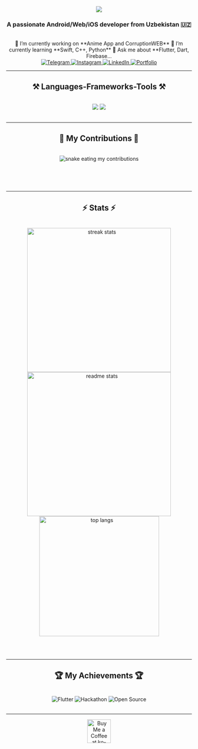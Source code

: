 <!--
**fudzoFlutter/fudzoFlutter** is a ✨ _special_ ✨ repository because its `README.md` (this file) appears on your GitHub profile.

Here are some ideas to get you started:
- 🔭 I’m currently working on ...
- 🌱 I’m currently learning ...
- 👯 I’m looking to collaborate on ...
- 🤔 I’m looking for help with ...
- 💬 Ask me about ...
- 📫 How to reach me: ...
- 😄 Pronouns: ...
- ⚡ Fun fact: ...
-->

<h1 align="center">
    <img src="https://readme-typing-svg.herokuapp.com/?font=Righteous&size=35&center=true&vCenter=true&width=500&height=70&duration=4000&lines=Hi+There!+👋;+I'm+Fudzo+Flutter!;" />
</h1>

<h3 align="center">A passionate Android/Web/iOS developer from Uzbekistan 🇺🇿</h3>

<br/>

<div align="center">
 🔭 I’m currently working on **Anime App and CorruptionWEB**  
 🌱 I’m currently learning **Swift, C++, Python**  
 💬 Ask me about **Flutter, Dart, Firebase...
</div>

<div align="center"> 
  <a href="https://t.me/fudzoFlutter" target="_blank">
    <img src="https://img.shields.io/badge/Telegram-2CA5E0?style=for-the-badge&logo=telegram&logoColor=white" alt="Telegram"/>
  </a>
  <a href="https://instagram.com/fudzoFlutter" target="_blank">
    <img src="https://img.shields.io/badge/Instagram-%23E4405F.svg?style=for-the-badge&logo=Instagram&logoColor=white" alt="Instagram"/>
  </a>
  <a href="https://linkedin.com/in/Juratbek-Nurullayev" target="_blank">
    <img src="https://img.shields.io/badge/LinkedIn-0077B5?style=for-the-badge&logo=linkedin&logoColor=white" alt="LinkedIn"/>
  </a>
  <a href="https://fudzoflutter.uz" target="_blank">
    <img src="https://img.shields.io/badge/Portfolio-FF5722?style=for-the-badge&logo=todoist&logoColor=white" alt="Portfolio"/>
  </a>
</div>

<hr/>

<h2 align="center">⚒️ Languages-Frameworks-Tools ⚒️</h2>
<br/>
<div align="center">
    <img src="https://skillicons.dev/icons?i=flutter,dart,firebase,androidstudio,vscode,github,figma,git" />
    <img src="https://skillicons.dev/icons?i=python,cpp,swift,html,css,javascript,mysql" /><br>
</div>

<br/>
<hr/>

<div align="center">
  <h2>🐍 My Contributions 🐍</h2>
  <br>
  <img alt="snake eating my contributions" src="https://raw.githubusercontent.com/fudzoFlutter/fudzoFlutter/output/github-contribution-grid-snake.svg" />
  
  <br/><br/><br/>
</div>

<hr/>

<h2 align="center">⚡ Stats ⚡</h2>
<br>
<div align="center">
  <img width=390 src="https://github-readme-streak-stats.herokuapp.com/?user=fudzoFlutter&count_private=true&theme=radical&border_radius=10" alt="streak stats"/>
  <img width=390 src="https://github-readme-stats.vercel.app/api?username=fudzoFlutter&count_private=true&show_icons=true&theme=radical&rank_icon=github&border_radius=10" alt="readme stats" />
  <br/>
  <img width=325 align="center" src="https://github-readme-stats.vercel.app/api/top-langs/?username=fudzoFlutter&hide=HTML&langs_count=8&layout=compact&theme=radical&border_radius=10&size_weight=0.5&count_weight=0.5&exclude_repo=github-readme-stats" alt="top langs" />
</div>

<br/><br/>

<hr/>

<h2 align="center">🏆 My Achievements 🏆</h2>
<br/>
<div align="center">
  <img src="https://img.shields.io/badge/Flutter-Expert-blue?style=flat-square&logo=flutter" alt="Flutter"/>
  <img src="https://img.shields.io/badge/Hackathon-Winner-green?style=flat-square&logo=devpost" alt="Hackathon"/>
  <img src="https://img.shields.io/badge/Open%20Source-Contributor-orange?style=flat-square&logo=github" alt="Open Source"/>
</div>

<br/>
<hr/>

<div align="center">
  <a href='https://ko-fi.com/fudzoFlutter' target='_blank'>
    <img height='64' style='border:0px;height:64px;' src='https://storage.ko-fi.com/cdn/kofi1.png?v=3' border='0' alt='Buy Me a Coffee at ko-fi.com' />
  </a>
</div>

<br/>
